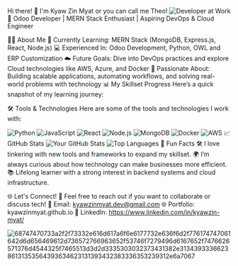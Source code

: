 Hi there! 👋 I'm Kyaw Zin Myat or you can call me Theo!
<img alt="Developer at Work" src="![photo_2025-02-05_23-53-22](https://github.com/user-attachments/assets/e6f487c4-ff5f-4391-8018-9a2bfbb65f3a)
">
🚀 Odoo Developer | MERN Stack Enthusiast | Aspiring DevOps & Cloud Engineer

🧑‍💻 About Me
🌱 Currently Learning: MERN Stack (MongoDB, Express.js, React, Node.js)
💻 Experienced In: Odoo Development, Python, OWL and ERP Customization
☁️ Future Goals: Dive into DevOps practices and explore Cloud technologies like AWS, Azure, and Docker
🎯 Passionate About: Building scalable applications, automating workflows, and solving real-world problems with technology
📊 My Skillset Progress
Here’s a quick snapshot of my learning journey:

🛠️ Tools & Technologies
Here are some of the tools and technologies I work with:

<img alt="Python" src="https://img.shields.io/badge/-Python-3776AB?style=flat-square&amp;logo=python&amp;logoColor=white">
<img alt="JavaScript" src="https://img.shields.io/badge/-JavaScript-F7DF1E?style=flat-square&amp;logo=javascript&amp;logoColor=black">
<img alt="React" src="https://img.shields.io/badge/-React-61DAFB?style=flat-square&amp;logo=react&amp;logoColor=black">
<img alt="Node.js" src="https://img.shields.io/badge/-Node.js-339933?style=flat-square&amp;logo=node.js&amp;logoColor=white">
<img alt="MongoDB" src="https://img.shields.io/badge/-MongoDB-47A248?style=flat-square&amp;logo=mongodb&amp;logoColor=white">
<img alt="Docker" src="https://img.shields.io/badge/-Docker-2496ED?style=flat-square&amp;logo=docker&amp;logoColor=white">
<img alt="AWS" src="https://img.shields.io/badge/-AWS-232F3E?style=flat-square&amp;logo=amazon-aws&amp;logoColor=white">
📈 GitHub Stats
<img alt="Your GitHub Stats" src="https://github-readme-stats.vercel.app/api?username=kyawzinmyat&amp;show_icons=true&amp;theme=radical">

<img alt="Top Languages" src="https://github-readme-stats.vercel.app/api/top-langs/?username=kyawzinmyat&amp;layout=compact&amp;theme=radical">
🎨 Fun Facts
🛠️ I love tinkering with new tools and frameworks to expand my skillset.
🌍 I’m always curious about how technology can make businesses more efficient.
📚 Lifelong learner with a strong interest in backend systems and cloud infrastructure.


🌐 Let's Connect!
💬 Feel free to reach out if you want to collaborate or discuss tech!
📧 Email: kyawzinmyat.dev@gmail.com
🌐 Portfolio: kyawzinmyat.github.io
💼 LinkedIn: https://www.linkedin.com/in/kyawzin-myat/

![68747470733a2f2f73332e616d617a6f6e6177732e636f6d2f776174747061642d6d656469612d736572766963652f53746f7279496d6167652f7476626571376d4544325f7465513d3d2d3335303032373431382e313439333662386131353564393634623131393432383336353239312e6a7067](https://github.com/user-attachments/assets/6a04decc-889e-43f3-b810-e8e01b188dba)
